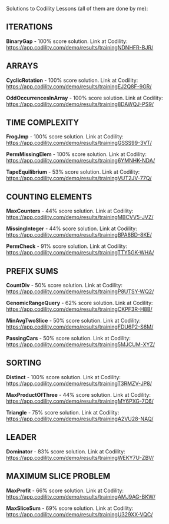 Solutions to Codility Lessons (all of them are done by me):

## ITERATIONS

**BinaryGap** - 100% score solution. Link at Codility: https://app.codility.com/demo/results/trainingNDNHFR-BJR/
## ARRAYS

**CyclicRotation** - 100% score solution. Link at Codility: https://app.codility.com/demo/results/trainingEJ2Q8F-9GR/

**OddOccurrencesInArray** - 100% score solution. Link at Codility: https://app.codility.com/demo/results/training8DAWQJ-PS9/
## TIME COMPLEXITY

**FrogJmp** - 100% score solution. Link at Codility: https://app.codility.com/demo/results/trainingGSSS99-3VT/

**PermMissingElem** - 100% score solution. Link at Codility: https://app.codility.com/demo/results/training6YMNHK-NDA/

**TapeEquilibrium** - 53% score solution. Link at Codility: https://app.codility.com/demo/results/trainingVUT2JV-77Q/
## COUNTING ELEMENTS

**MaxCounters** - 44% score solution. Link at Codility: https://app.codility.com/demo/results/trainingMBCVV5-JVZ/

**MissingInteger** - 44% score solution. Link at Codility: https://app.codility.com/demo/results/trainingBPA8BD-8KE/

**PermCheck** - 91% score solution. Link at Codility: https://app.codility.com/demo/results/trainingTTY5GK-WHA/
## PREFIX SUMS

**CountDiv** - 50% score solution. Link at Codility: https://app.codility.com/demo/results/trainingP8UTSY-WQ2/

**GenomicRangeQuery** - 62% score solution. Link at Codility: https://app.codility.com/demo/results/trainingCKPF3R-H8B/

**MinAvgTwoSlice** - 50% score solution. Link at Codility: https://app.codility.com/demo/results/trainingFDU6P2-S6M/

**PassingCars** - 50% score solution. Link at Codility: https://app.codility.com/demo/results/training5MJCUM-XYZ/
## SORTING

**Distinct** - 100% score solution. Link at Codility: https://app.codility.com/demo/results/trainingT3RMZV-JP8/

**MaxProductOfThree** - 44% score solution. Link at Codility: https://app.codility.com/demo/results/trainingMY6PXG-7C6/

**Triangle** - 75% score solution. Link at Codility: https://app.codility.com/demo/results/trainingA2VU28-NAQ/
## LEADER

**Dominator** - 83% score solution. Link at Codility: https://app.codility.com/demo/results/trainingWEKY7U-ZBV/
## MAXIMUM SLICE PROBLEM

**MaxProfit** - 66% score solution. Link at Codility: https://app.codility.com/demo/results/trainingAMJ9AG-BKW/

**MaxSliceSum** - 69% score solution. Link at Codility: https://app.codility.com/demo/results/trainingU329XX-VQC/
